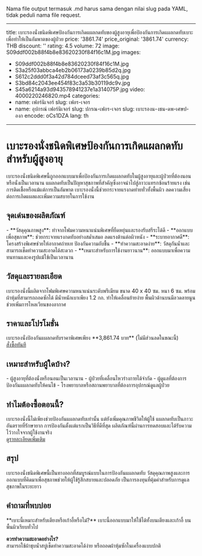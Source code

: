 Nama file output termasuk .md harus sama dengan nilai slug pada YAML, tidak peduli nama file request.

---
title: เบาะรองนั่งชนิดพิเศษป้องกันการเกิดแผลกดทับของผู้สูงอายุเพื่อป้องกันการเกิดแผลกดทับเบาะเพื่อทำให้เป็นอัมพาตของผู้ป่วย
price: '3861.74'
price_original: '3861.74'
currency: THB
discount: ''
rating: 4.5
volume: 72
image: S09ddf002b88f4b8e83620230f84f16c1M.jpg
images:
  - S09ddf002b88f4b8e83620230f84f16c1M.jpg
  - S3a25f03abbca4eb2b06173a0239b85d2q.jpg
  - S612c2ddd0f3a42d784dceed73af3c565q.jpg
  - S3bd84c2043ee454f83c3a53b30119dc9v.jpg
  - S45a6214a93d943578941237e1a314075P.jpg
video: 4000220246820.mp4
categories:
  - name: เฟอร์นิเจอร์
    slug: เฟอร-เจอร
  - name: อุปกรณ์ เฟอร์นิเจอร์
    slug: ปกรณ-เฟอร-เจอร
slug: เบาะรองน-งชน-ดพ-เศษป-องก
encode: oCs1DZA
lang: th
---  

# เบาะรองนั่งชนิดพิเศษป้องกันการเกิดแผลกดทับสำหรับผู้สูงอายุ

เบาะรองนั่งชนิดพิเศษนี้ถูกออกแบบมาเพื่อป้องกันการเกิดแผลกดทับในผู้สูงอายุและผู้ป่วยที่ต้องนอนหรือนั่งเป็นเวลานาน แผลกดทับเป็นปัญหาสุขภาพที่สำคัญซึ่งอาจนำไปสู่ภาวะแทรกซ้อนร้ายแรง เช่น การติดเชื้อหรือแม้แต่การเป็นอัมพาต เบาะรองนั่งนี้ช่วยกระจายแรงกดท่ายทั่วทั้งพื้นผิว ลดความเสี่ยงต่อการเกิดแผลและเพิ่มความสบายในการใช้งาน

<h2>จุดเด่นของผลิตภัณฑ์</h2>
- **วัสดุคุณภาพสูง**: ทำจากโฟมความหนาแน่นพิเศษที่ยืดหยุ่นและรองรับสรีระได้ดี  
- **ออกแบบเพื่อสุขภาพ**: ช่วยกระจายแรงกดทับอย่างสม่ำเสมอ ลดแรงต้านต่อผิวหนัง  
- **ระบายอากาศดี**: โครงสร้างพิเศษช่วยให้อากาศถ่ายเท ป้องกันความอับชื้น  
- **ทำความสะอาดง่าย**: วัสดุกันน้ำและสามารถเช็ดทำความสะอาดได้สะดวก  
- **เหมาะสำหรับการใช้งานยาวนาน**: ออกแบบมาเพื่อความทนทานและคงรูปแม้ใช้เป็นเวลานาน  

<h2>วัสดุและรายละเอียด</h2>
เบาะรองนั่งนี้ผลิตจากโฟมพิเศษความหนาแน่นระดับพรีเมียม ขนาด 40 x 40 ซม. หนา 6 ซม. พร้อมผ้าหุ้มที่สามารถถอดซักได้ มีน้ำหนักเบาเพียง 1.2 กก. ทำให้เคลื่อนย้ายง่าย พื้นผิวด้านบนมีลวดลายนูนช่วยเพิ่มการไหลเวียนของอากาศ  

<h2>ราคาและโปรโมชั่น</h2>
เบาะรองนั่งป้องกันแผลกดทับราคาพิเศษเพียง **3,861.74 บาท** (ไม่มีส่วนลดในขณะนี้)  

<div class="flex justify-center my-2">
  <a href="https://buy.csgad.com/oCs1DZA" rel="nofollow sponsored" target="_blank" class="py-2 px-4 rounded-md text-white font-semibold bg-gradient-to-r from-[#f73c22] to-[#ff7b48]">สั่งซื้อทันที</a>
</div>

<h2>เหมาะสำหรับผู้ใดบ้าง?</h2>
- ผู้สูงอายุที่ต้องนั่งหรือนอนเป็นเวลานาน  
- ผู้ป่วยที่เคลื่อนไหวร่างกายได้จำกัด  
- ผู้ดูแลที่ต้องการป้องกันแผลกดทับให้คนไข้  
- โรงพยาบาลหรือสถานพยาบาลที่ต้องการอุปกรณ์ดูแลผู้ป่วย  

<h2>ทำไมต้องซื้อตอนนี้?</h2>
เบาะรองนั่งนี้ไม่เพียงช่วยป้องกันแผลกดทับเท่านั้น แต่ยังเพิ่มคุณภาพชีวิตให้ผู้ใช้ แผลกดทับเป็นภาวะอันตรายที่รักษายาก การป้องกันตั้งแต่แรกเป็นวิธีที่ดีที่สุด ผลิตภัณฑ์นี้ผ่านการทดสอบและได้รับความไว้วางใจจากผู้ใช้งานจริง  

<div class="flex justify-center my-2">
  <a href="https://buy.csgad.com/oCs1DZA" rel="nofollow sponsored" target="_blank" class="py-2 px-4 rounded-md text-white font-semibold bg-gradient-to-r from-[#f73c22] to-[#ff7b48]">ดูรายละเอียดเพิ่มเติม</a>
</div>

<h2>สรุป</h2>
เบาะรองนั่งชนิดพิเศษนี้เป็นทางออกที่สมบูรณ์แบบในการป้องกันแผลกดทับ วัสดุคุณภาพสูงและการออกแบบที่คิดมาเพื่อสุขภาพช่วยให้ผู้ใช้รู้สึกสบายและปลอดภัย เป็นการลงทุนที่คุ้มค่าสำหรับการดูแลสุขภาพในระยะยาว  

<h2>คำถามที่พบบ่อย</h2>
**เบาะนี้เหมาะสำหรับเตียงหรือเก้าอี้หรือไม่?**  
เบาะนี้ออกแบบมาให้ใช้ได้ทั้งบนเตียงและเก้าอี้ บนพื้นผิวเรียบทั่วไป  

**ควรทำความสะอาดอย่างไร?**  
สามารถใช้ผ้าชุบน้ำสบู่เช็ดทำความสะอาดได้ง่าย หรือถอดผ้าหุ้มซักในเครื่องแบบปกติ